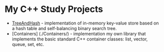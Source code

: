 # My C++ Study Projects

- [TreeAndHash](./TreeAndHash/) - implementation of in-memory key-value store based on a hash table and self-balancing binary search tree.
- [Containers] (./Containers/) - implementation my own library that implements the basic standard C++ container classes: list, vector, queue, set, etc. 
